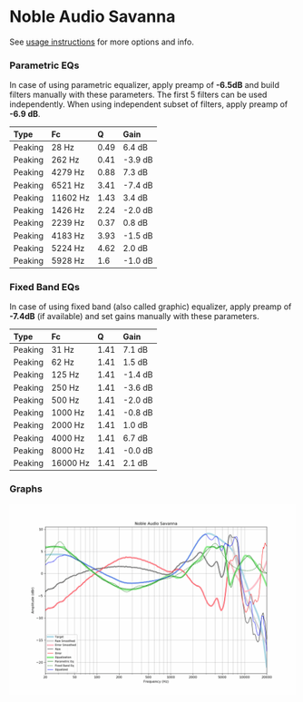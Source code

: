 # Noble Audio Savanna
See [usage instructions](https://github.com/jaakkopasanen/AutoEq#usage) for more options and info.

### Parametric EQs
In case of using parametric equalizer, apply preamp of **-6.5dB** and build filters manually
with these parameters. The first 5 filters can be used independently.
When using independent subset of filters, apply preamp of **-6.9 dB**.

| Type    | Fc       |    Q | Gain    |
|:--------|:---------|:-----|:--------|
| Peaking | 28 Hz    | 0.49 | 6.4 dB  |
| Peaking | 262 Hz   | 0.41 | -3.9 dB |
| Peaking | 4279 Hz  | 0.88 | 7.3 dB  |
| Peaking | 6521 Hz  | 3.41 | -7.4 dB |
| Peaking | 11602 Hz | 1.43 | 3.4 dB  |
| Peaking | 1426 Hz  | 2.24 | -2.0 dB |
| Peaking | 2239 Hz  | 0.37 | 0.8 dB  |
| Peaking | 4183 Hz  | 3.93 | -1.5 dB |
| Peaking | 5224 Hz  | 4.62 | 2.0 dB  |
| Peaking | 5928 Hz  | 1.6  | -1.0 dB |

### Fixed Band EQs
In case of using fixed band (also called graphic) equalizer, apply preamp of **-7.4dB**
(if available) and set gains manually with these parameters.

| Type    | Fc       |    Q | Gain    |
|:--------|:---------|:-----|:--------|
| Peaking | 31 Hz    | 1.41 | 7.1 dB  |
| Peaking | 62 Hz    | 1.41 | 1.5 dB  |
| Peaking | 125 Hz   | 1.41 | -1.4 dB |
| Peaking | 250 Hz   | 1.41 | -3.6 dB |
| Peaking | 500 Hz   | 1.41 | -2.0 dB |
| Peaking | 1000 Hz  | 1.41 | -0.8 dB |
| Peaking | 2000 Hz  | 1.41 | 1.0 dB  |
| Peaking | 4000 Hz  | 1.41 | 6.7 dB  |
| Peaking | 8000 Hz  | 1.41 | -0.0 dB |
| Peaking | 16000 Hz | 1.41 | 2.1 dB  |

### Graphs
![](./Noble%20Audio%20Savanna.png)